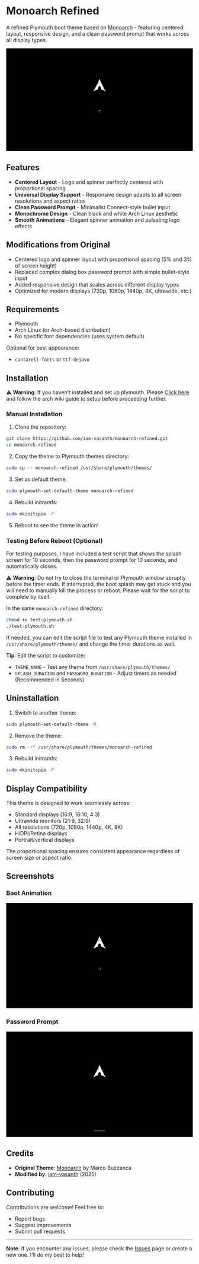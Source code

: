 # Monoarch Refined

A refined Plymouth boot theme based on [Monoarch](https://github.com/farsil/monoarch) - featuring centered layout, responsive design, and a clean password prompt that works across all display types.

![Monoarch Refined Preview](screenshots/Monoarch-refined.gif)

## Features

- **Centered Layout** - Logo and spinner perfectly centered with proportional spacing
- **Universal Display Support** - Responsive design adapts to all screen resolutions and aspect ratios
- **Clean Password Prompt** - Minimalist Connect-style bullet input
- **Monochrome Design** - Clean black and white Arch Linux aesthetic
- **Smooth Animations** - Elegant spinner animation and pulsating logo effects

## Modifications from Original

- Centered logo and spinner layout with proportional spacing (5% and 3% of screen height)
- Replaced complex dialog box password prompt with simple bullet-style input
- Added responsive design that scales across different display types
- Optimized for modern displays (720p, 1080p, 1440p, 4K, ultrawide, etc.)

## Requirements

- Plymouth
- Arch Linux (or Arch-based distribution)
- No specific font dependencies (uses system default)

Optional for best appearance:
- `cantarell-fonts` or `ttf-dejavu`

## Installation

⚠️ **Warning**: If you haven't installed and set up plymouth. Please [Click here](https://wiki.archlinux.org/title/Plymouth) and follow the arch wiki guide to setup before proceeding further.

### Manual Installation

1. Clone the repository:
```bash
git clone https://github.com/iam-vasanth/monoarch-refined.git
cd monoarch-refined
```

2. Copy the theme to Plymouth themes directory:
```bash
sudo cp -r monoarch-refined /usr/share/plymouth/themes/
```

3. Set as default theme:
```bash
sudo plymouth-set-default-theme monoarch-refined
```

4. Rebuild initramfs:
```bash
sudo mkinitcpio -P
```

5. Reboot to see the theme in action!

### Testing Before Reboot (Optional)

For testing purposes, I have included a test script that shows the splash screen for 10 seconds, then the password prompt for 10 seconds, and automatically closes.

⚠️ **Warning**: Do not try to close the terminal or Plymouth window abruptly before the timer ends. If interrupted, the boot splash may get stuck and you will need to manually kill the process or reboot. Please wait for the script to complete by itself.

In the same `monoarch-refined` directory:
```bash
chmod +x test-plymouth.sh
./test-plymouth.sh
```
If needed, you can edit the script file to test any Plymouth theme installed in `/usr/share/plymouth/themes/` and change the timer durations as well.

**Tip**: Edit the script to customize:
- `THEME_NAME` - Test any theme from `/usr/share/plymouth/themes/`
- `SPLASH_DURATION` and `PASSWORD_DURATION` - Adjust timers as needed (Recommended in Seconds)

## Uninstallation

1. Switch to another theme:
```bash
sudo plymouth-set-default-theme -R
```

2. Remove the theme:
```bash
sudo rm -rf /usr/share/plymouth/themes/monoarch-refined
```

3. Rebuild initramfs:
```bash
sudo mkinitcpio -P
```

## Display Compatibility

This theme is designed to work seamlessly across:
- Standard displays (16:9, 16:10, 4:3)
- Ultrawide monitors (21:9, 32:9)
- All resolutions (720p, 1080p, 1440p, 4K, 8K)
- HiDPI/Retina displays
- Portrait/vertical displays

The proportional spacing ensures consistent appearance regardless of screen size or aspect ratio.

## Screenshots

### Boot Animation
![Boot Animation](screenshots/Splash.png)

### Password Prompt
![Password Prompt](screenshots/Password-prompt.png)

## Credits

- **Original Theme**: [Monoarch](https://github.com/farsil/monoarch) by Marco Buzzanca 
- **Modified by**: [iam-vasanth](https://github.com/iam-vasanth) (2025)

## Contributing

Contributions are welcome! Feel free to:
- Report bugs
- Suggest improvements
- Submit pull requests

---

**Note**: If you encounter any issues, please check the [Issues](https://github.com/iam-vasanth/monoarch-refined/issues) page or create a new one. I'll do my best to help!